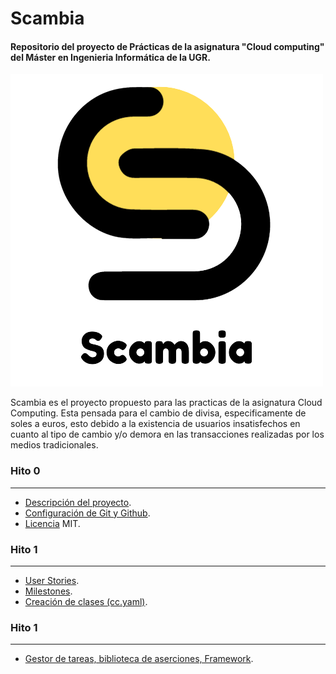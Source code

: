 # Scambia
#### Repositorio del proyecto de Prácticas de la asignatura "Cloud computing" del Máster en Ingenieria Informática de la UGR. 

![](https://raw.githubusercontent.com/florescobar/Scambia-PracticasCC-UGR/main/docs/img/logo.png)

Scambia es el proyecto propuesto para las practicas de la asignatura Cloud Computing. Esta pensada para el cambio de divisa, especificamente de soles a euros, esto debido a la existencia de usuarios insatisfechos en cuanto al tipo de cambio y/o demora en las transacciones realizadas por los medios tradicionales.

### Hito 0
------------
- [Descripción del proyecto](/docs/hito_0/0_descripcionproyecto.md).
- [Configuración de Git y Github](/docs/hito_0/1_configuraciongit.md).
- [Licencia](https://github.com/florescobar/Scambia-PracticasCC-UGR/blob/main/LICENSE) MIT.

### Hito 1
------------
- [User Stories](https://github.com/florescobar/Scambia-PracticasCC-UGR/issues).
- [Milestones](https://github.com/florescobar/Scambia-PracticasCC-UGR/milestones).
- [Creación de clases (cc.yaml)](/cc.yaml).

### Hito 1
------------
- [Gestor de tareas, biblioteca de aserciones, Framework](/docs/hito_2/0_herramientas_test.md).





